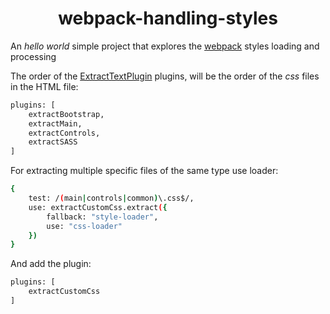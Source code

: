<div align="center">
    <h1>webpack-handling-styles</h1>
</div>

An _hello world_ simple project that explores the [webpack](https://github.com/webpack/webpack) styles loading and processing  

The order of the [ExtractTextPlugin](https://github.com/webpack-contrib/extract-text-webpack-plugin) plugins, will be the order of the _css_ files in the HTML file:

```bash
plugins: [
    extractBootstrap,
    extractMain,
    extractControls,
    extractSASS
]
```

For extracting multiple specific files of the same type use loader:

```bash
{
    test: /(main|controls|common)\.css$/,
    use: extractCustomCss.extract({
        fallback: "style-loader",
        use: "css-loader"
    })
}
```

And add the plugin:

```bash
plugins: [
    extractCustomCss
]
```